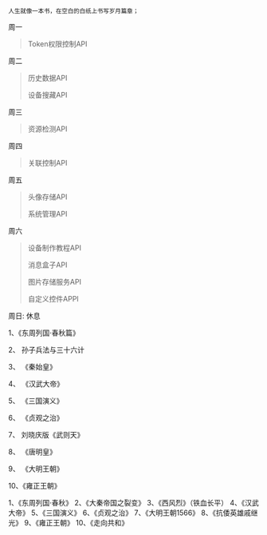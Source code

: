 # 

```asciidoc
人生就像一本书，在空白的白纸上书写岁月篇章；
```

周一

> Token权限控制API

周二

> 历史数据API
> 
> 设备搜藏API

周三

> 资源检测API

周四

> 关联控制API

周五

> 头像存储API
> 
> 系统管理API

周六

> 设备制作教程API
> 
> 消息盒子API
> 
> 图片存储服务API
> 
> 自定义控件APPI

周日: 休息



1、《东周列国·春秋篇》

2、 孙子兵法与三十六计

3、 《秦始皇》

4、 《汉武大帝》

5、 《三国演义》

6、 《贞观之治》

7、 刘晓庆版《武则天》

8、 《唐明皇》

9、 《大明王朝》

10、《雍正王朝》



1、《东周列国·春秋》 2、《大秦帝国之裂变》 3、《西风烈》（铁血长平） 4、《汉武大帝》 5、《三国演义》 6、《贞观之治》 7、《大明王朝1566》 8、《抗倭英雄戚继光》 9、《雍正王朝》 10、《走向共和》

